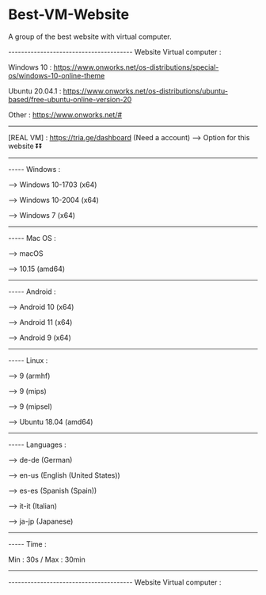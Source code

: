 # Best-VM-Website
A group of the best website with virtual computer.

--------------------------------------- Website Virtual computer :

Windows 10 : https://www.onworks.net/os-distributions/special-os/windows-10-online-theme

Ubuntu 20.04.1 : https://www.onworks.net/os-distributions/ubuntu-based/free-ubuntu-online-version-20

Other : https://www.onworks.net/#

--------------------

[REAL VM] : https://tria.ge/dashboard (Need a account)
--> Option for this website ⏬⏬

--------------------

----- Windows :

--> Windows 10-1703 (x64)

--> Windows 10-2004 (x64)

--> Windows 7 (x64)

--------------------

----- Mac OS :

--> macOS

--> 10.15 (amd64)

--------------------

----- Android :

--> Android 10 (x64)

--> Android 11 (x64)

--> Android 9 (x64)

--------------------

----- Linux :

--> 9 (armhf)

--> 9 (mips) 

--> 9 (mipsel)

--> Ubuntu 18.04 (amd64)

--------------------

----- Languages :

--> de-de (German)

--> en-us (English (United States))

--> es-es (Spanish (Spain))

--> it-it (Italian)

--> ja-jp (Japanese)

--------------------

----- Time :

Min : 30s / Max : 30min

--------------------

--------------------------------------- Website Virtual computer :
